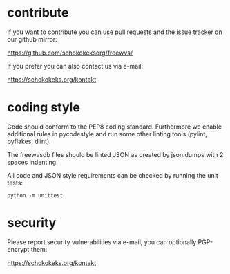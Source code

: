 contribute
==========

If you want to contribute you can use pull requests and the issue tracker
on our github mirror:

 https://github.com/schokokeksorg/freewvs/

If you prefer you can also contact us via e-mail:

 https://schokokeks.org/kontakt

coding style
============

Code should conform to the PEP8 coding standard. Furthermore we enable
additional rules in pycodestyle and run some other linting tools
(pylint, pyflakes, dlint).

The freewvsdb files should be linted JSON as created by json.dumps with
2 spaces indenting.

All code and JSON style requirements can be checked by running the unit
tests:

```
python -m unittest
```

security
========

Please report security vulnerabilities via e-mail, you can optionally
PGP-encrypt them:

 https://schokokeks.org/kontakt
